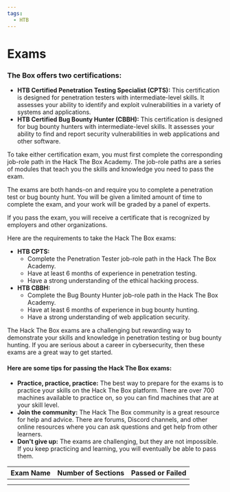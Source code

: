 ```yaml
---
tags:
  - HTB
---
```


<!-- > [!infobox]+ Collapsible Infobox
> # HTB Certified Penetration Testing Specialist
> ![[HTB-CPTS-EXAMS.webp|cover hsmall]]
> # Sections 
> - [[INCIDENT HANDLING PROCESS]]
> # HTB Certified Bug Bounty Hunter
> ![[CDSA.webp|cover hsmall]]
> # Sections 
>  
># HTB Certified Defensive Security Analyst
>![[CSDA logo.webp|cover hsmall]]
> # Sections 

---
-->
# Exams

### The Box offers two certifications:

- **HTB Certified Penetration Testing Specialist (CPTS):** This certification is designed for penetration testers with intermediate-level skills. It assesses your ability to identify and exploit vulnerabilities in a variety of systems and applications.
- **HTB Certified Bug Bounty Hunter (CBBH):** This certification is designed for bug bounty hunters with intermediate-level skills. It assesses your ability to find and report security vulnerabilities in web applications and other software.

To take either certification exam, you must first complete the corresponding job-role path in the Hack The Box Academy. The job-role paths are a series of modules that teach you the skills and knowledge you need to pass the exam.

The exams are both hands-on and require you to complete a penetration test or bug bounty hunt. You will be given a limited amount of time to complete the exam, and your work will be graded by a panel of experts.

If you pass the exam, you will receive a certificate that is recognized by employers and other organizations.

Here are the requirements to take the Hack The Box exams:

- **HTB CPTS:**
    - Complete the Penetration Tester job-role path in the Hack The Box Academy.
    - Have at least 6 months of experience in penetration testing.
    - Have a strong understanding of the ethical hacking process.
- **HTB CBBH:**
    - Complete the Bug Bounty Hunter job-role path in the Hack The Box Academy.
    - Have at least 6 months of experience in bug bounty hunting.
    - Have a strong understanding of web application security.

The Hack The Box exams are a challenging but rewarding way to demonstrate your skills and knowledge in penetration testing or bug bounty hunting. If you are serious about a career in cybersecurity, then these exams are a great way to get started.

#### Here are some tips for passing the Hack The Box exams:

- **Practice, practice, practice:** The best way to prepare for the exams is to practice your skills on the Hack The Box platform. There are over 700 machines available to practice on, so you can find machines that are at your skill level.
- **Join the community:** The Hack The Box community is a great resource for help and advice. There are forums, Discord channels, and other online resources where you can ask questions and get help from other learners.
- **Don't give up:** The exams are challenging, but they are not impossible. If you keep practicing and learning, you will eventually be able to pass them.

| Exam Name | Number of Sections | Passed or Failed |
| --------- | ------------------ | ---------------- |
|           |                    |                  | 
|           |                    |                  |